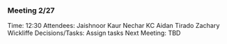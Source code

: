 ### Meeting 2/27

Time: 
12:30
Attendees:
  Jaishnoor Kaur
  Nechar KC
  Aidan Tirado
  Zachary Wickliffe
Decisions/Tasks:
  Assign tasks
Next Meeting:
  TBD
